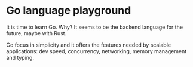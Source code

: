 # Go language playground

It is time to learn Go. Why? It seems to be the backend language for the
future, maybe with Rust.

Go focus in simplicity and it offers the features needed by 
scalable applications: dev speed, concurrency, networking, memory management and typing.
